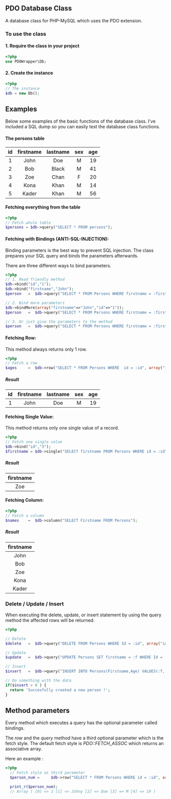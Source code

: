 ## PDO Database Class

A database class for PHP-MySQL which uses the PDO extension.

### To use the class
#### 1. Require the class in your project
```php
<?php
use PDOWrapper\Db;
```
#### 2. Create the instance 
```php
<?php
// The instance
$db = new Db();
```

## Examples
Below some examples of the basic functions of the database class. I've included a SQL dump so you can easily test the database
class functions. 
#### The persons table 
| id | firstname | lastname | sex | age
|:-----------:|:------------:|:------------:|:------------:|:------------:|
| 1       |        John |     Doe    | M | 19
| 2       |        Bob  |     Black    | M | 41
| 3       |        Zoe  |     Chan    | F | 20
| 4       |        Kona |     Khan    | M | 14
| 5       |        Kader|     Khan    | M | 56

#### Fetching everything from the table
```php
<?php
// Fetch whole table
$persons = $db->query("SELECT * FROM persons");
```
#### Fetching with Bindings (ANTI-SQL-INJECTION):
Binding parameters is the best way to prevent SQL injection. The class prepares your SQL query and binds the parameters
afterwards.

There are three different ways to bind parameters.
```php
<?php
// 1. Read friendly method  
$db->bind("id","1");
$db->bind("firstname","John");
$person   =  $db->query("SELECT * FROM Persons WHERE firstname = :firstname AND id = :id");

// 2. Bind more parameters
$db->bindMore(array("firstname"=>"John","id"=>"1"));
$person   =  $db->query("SELECT * FROM Persons WHERE firstname = :firstname AND id = :id"));

// 3. Or just give the parameters to the method
$person   =  $db->query("SELECT * FROM Persons WHERE firstname = :firstname",array("firstname"=>"John","id"=>"1"));
```

#### Fetching Row:
This method always returns only 1 row.
```php
<?php
// Fetch a row
$ages     =  $db->row("SELECT * FROM Persons WHERE  id = :id", array("id"=>"1"));
```
##### Result
| id | firstname | lastname | sex | age
|:-----------:|:------------:|:------------:|:------------:|:------------:|
| 1       |        John |     Doe    | M | 19
#### Fetching Single Value:
This method returns only one single value of a record.
```php
<?php
// Fetch one single value
$db->bind("id","3");
$firstname = $db->single("SELECT firstname FROM Persons WHERE id = :id");
```
##### Result
|firstname
|:------------:
| Zoe
#### Fetching Column:
```php
<?php
// Fetch a column
$names    =  $db->column("SELECT Firstname FROM Persons");
```
##### Result
|firstname | 
|:-----------:
|        John 
|        Bob  
|        Zoe  
|        Kona 
|        Kader
### Delete / Update / Insert
When executing the delete, update, or insert statement by using the query method the affected rows will be returned.
```php
<?php

// Delete
$delete   =  $db->query("DELETE FROM Persons WHERE Id = :id", array("id"=>"1"));

// Update
$update   =  $db->query("UPDATE Persons SET firstname = :f WHERE Id = :id", array("f"=>"Jan","id"=>"32"));

// Insert
$insert   =  $db->query("INSERT INTO Persons(Firstname,Age) VALUES(:f,:age)", array("f"=>"Vivek","age"=>"20"));

// Do something with the data 
if($insert > 0 ) {
  return 'Succesfully created a new person !';
}

```
## Method parameters
Every method which executes a query has the optional parameter called bindings.

The <i>row</i> and the <i>query</i> method have a third optional parameter  which is the fetch style.
The default fetch style is <i>PDO::FETCH_ASSOC</i> which returns an associative array.

Here an example :

```php
<?php
  // Fetch style as third parameter
  $person_num =     $db->row("SELECT * FROM Persons WHERE id = :id", array("id"=>"1"), PDO::FETCH_NUM);

  print_r($person_num);
  // Array ( [0] => 1 [1] => Johny [2] => Doe [3] => M [4] => 19 )
    
```
